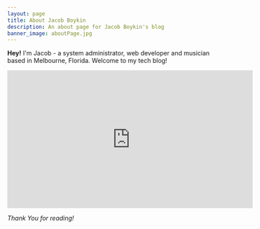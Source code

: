 ```yaml
---
layout: page
title: About Jacob Boykin
description: An about page for Jacob Boykin's blog
banner_image: aboutPage.jpg
---
```


**Hey!** I'm Jacob - a system administrator, web developer and musician based in Melbourne, Florida. Welcome to my tech blog!

<iframe width="560" height="315" src="https://www.youtube.com/embed/OeXievNQpss" frameborder="0" allowfullscreen></iframe>

*Thank You for reading!*

